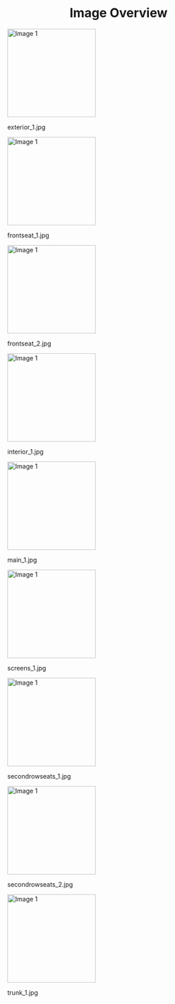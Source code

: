 <h1 style ="text-align: center;"> Image Overview </h1>
<div>
<div style="width="20%">
<img src="https://media.evkx.net/multimedia/models/bmw/ix/ix_xdrive40/exterior_1_xst.jpg" alt="Image 1" style="width: 200px;">
<p>exterior_1.jpg</p>
</div>
<div style="width="20%">
<img src="https://media.evkx.net/multimedia/models/bmw/ix/ix_xdrive40/frontseat_1_xst.jpg" alt="Image 1" style="width: 200px;">
<p>frontseat_1.jpg</p>
</div>
<div style="width="20%">
<img src="https://media.evkx.net/multimedia/models/bmw/ix/ix_xdrive40/frontseat_2_xst.jpg" alt="Image 1" style="width: 200px;">
<p>frontseat_2.jpg</p>
</div>
<div style="width="20%">
<img src="https://media.evkx.net/multimedia/models/bmw/ix/ix_xdrive40/interior_1_xst.jpg" alt="Image 1" style="width: 200px;">
<p>interior_1.jpg</p>
</div>
<div style="width="20%">
<img src="https://media.evkx.net/multimedia/models/bmw/ix/ix_xdrive40/main_1_xst.jpg" alt="Image 1" style="width: 200px;">
<p>main_1.jpg</p>
</div>
<div style="width="20%">
<img src="https://media.evkx.net/multimedia/models/bmw/ix/ix_xdrive40/screens_1_xst.jpg" alt="Image 1" style="width: 200px;">
<p>screens_1.jpg</p>
</div>
<div style="width="20%">
<img src="https://media.evkx.net/multimedia/models/bmw/ix/ix_xdrive40/secondrowseats_1_xst.jpg" alt="Image 1" style="width: 200px;">
<p>secondrowseats_1.jpg</p>
</div>
<div style="width="20%">
<img src="https://media.evkx.net/multimedia/models/bmw/ix/ix_xdrive40/secondrowseats_2_xst.jpg" alt="Image 1" style="width: 200px;">
<p>secondrowseats_2.jpg</p>
</div>
<div style="width="20%">
<img src="https://media.evkx.net/multimedia/models/bmw/ix/ix_xdrive40/trunk_1_xst.jpg" alt="Image 1" style="width: 200px;">
<p>trunk_1.jpg</p>
</div>
</div>
